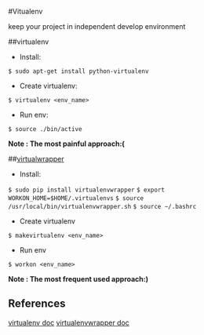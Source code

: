 #Vitualenv

keep your project in independent develop environment

##virtualenv  
* Install:	

`$ sudo apt-get install python-virtualenv`

* Create virtualenv:

`$ virtualenv <env_name>`

* Run env:

`$ source ./bin/active`

__Note : The most painful approach:(__

##[virtualwrapper](https://bitbucket.org/dhellmann/virtualenvwrapper)
* Install:

`$ sudo pip install virtualenvwrapper`
`$ export WORKON_HOME=$HOME/.virtualenvs`
`$ source /usr/local/bin/virtualenvwrapper.sh`
`$ source ~/.bashrc`

* Create virtualenv

`$ makevirtualenv <env_name>`

*  Run env

`$ workon <env_name>`

__Note : The most frequent used approach:)__


## References
[virtualenv doc](https://virtualenv.readthedocs.org/en/latest/)
[virtualenvwrapper doc](http://virtualenvwrapper.readthedocs.org/en/latest/index.html)